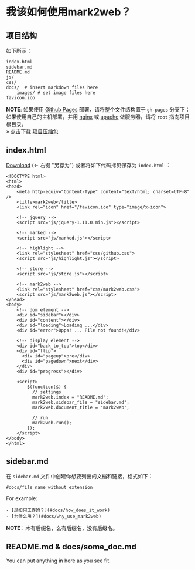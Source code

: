 # 我该如何使用mark2web？

## 项目结构
如下所示：

    index.html
    sidebar.md
    README.md
	js/
	css/
    docs/  # insert markdown files here
		images/	# set image files here
	favicon.ico

**NOTE**: 如果使用 [Github Pages][Github Pages] 部署，请将整个文件结构置于 `gh-pages` 分支下；如果使用自己的主机部署，并用 [nginx][nginx] 或 [apache][apache] 做服务器，请将 `root` 指向项目根目录。  
» 点击下载 [项目压缩包][project]

## index.html
[Download][index_file] (<- 右键 "另存为") 或者将如下代码拷贝保存为 `index.html`
：

    <!DOCTYPE html>
	<html>
	<head>
	    <meta http-equiv="Content-Type" content="text/html; charset=UTF-8" />
	    <title>mark2web</title>
	    <link rel="icon" href="/favicon.ico" type="image/x-icon">
	
	    <!-- jquery -->
	    <script src="js/jquery-1.11.0.min.js"></script>
	
	    <!-- marked -->
	    <script src="js/marked.js"></script>
	
	    <!-- highlight -->
	    <link rel="stylesheet" href="css/github.css">
	    <script src="js/highlight.js"></script>
	
	    <!-- store -->
	    <script src="js/store.js"></script>
	
	    <!-- mark2web -->
	    <link rel="stylesheet" href="css/mark2web.css">
	    <script src="js/mark2web.js"></script>
	</head>
	<body>
	    <!-- dom element -->
	    <div id="sidebar"></div>
	    <div id="content"></div>
	    <div id="loading">Loading ...</div>
	    <div id="error">Opps! ... File not found!</div>
	
	    <!-- display element -->
	    <div id="back_to_top">top</div>
	    <div id="flip">
	      <div id="pageup">pre</div>
	      <div id="pagedown">next</div>
	    </div>
	    <div id="progress"></div>
	    
	    <script>
	        $(function($) {
	          // settings
	          mark2web.index = "README.md";
	          mark2web.sidebar_file = "sidebar.md";
	          mark2web.document_title = 'mark2web';
	
	          // run
	          mark2web.run();
	        });
	    </script>
	</body>
	</html>

## sidebar.md
在 `sidebar.md` 文件中创建你想要列出的文档和链接，格式如下：

    #docs/file_name_without_extension

For example:

	- [是如何工作的？](#docs/how_does_it_work)
	- [为什么用？](#docs/why_use_mark2web)

**NOTE**：木有后缀名，么有后缀名，没有后缀名。

## README.md & docs/some_doc.md
You can put anything in here as you see fit.


[Github Pages]: https://pages.github.com/
[nginx]:https://nginx.org/
[apache]:http://www.apache.org/
[index_file]:https://github.com/qq8697/mark2web/blob/gh-pages/index.html
[project]:https://github.com/qq8697/mark2web/archive/gh-pages.zip
